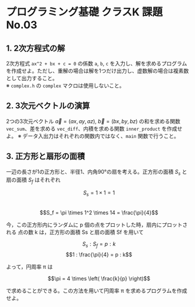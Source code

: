 # プログラミング基礎 クラスK 課題No.03

## 1. 2次方程式の解

2次方程式 `ax^2 + bx + c = 0` の係数 `a`, `b`, `c` を入力し、解を求めるプログラムを作成せよ。ただし、重解の場合は解を1つだけ出力し、虚数解の場合は複素数として出力すること。  
※ `complex.h` の `complex` マクロは使用しないこと。

## 2. 3次元ベクトルの演算

2つの3次元ベクトル $\vec{a} = (ax, ay, az)$, $\vec{b} = (bx, by, bz)$ の和を求める関数 `vec_sum`、差を求める `vec_diff`、内積を求める関数 `inner_product` を作成せよ。
※ データ入出力はそれぞれの関数内ではなく、`main` 関数で行うこと。

## 3. 正方形と扇形の面積

一辺の長さが1の正方形と、半径1、内角90°の扇を考える。正方形の面積 $S_s$ と扇の面積 $S_f$ はそれぞれ

$$S_s = 1 \times 1 = 1$$  
$$S_f = \pi \times 1^2 \times 14 = \frac{\pi}{4}$$

今，この正方形内にランダムに p 個の点をプロットした時，扇内にプロットされる
点の数 k は，正方形の面積 Ss と扇の面積 Sf を用いて

$$S_s :  S_f = p : k$$
$$1 : \frac{\pi}{4} = p : k$$

よって，円周率 π は

$$\pi = 4 \times \left( \frac{k}{p} \right)$$

で求めることができる。この方法を用いて円周率 π を求めるプログラムを作成せよ。
